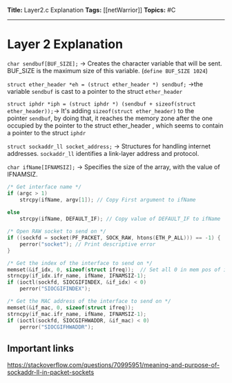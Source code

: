 **Title:** Layer2.c Explanation
**Tags:** [[netWarrior]]
**Topics:** #C 

---
# Layer 2 Explanation
`char sendbuf[BUF_SIZE];` → Creates the character variable that will be sent. BUF_SIZE is the maximum size of this variable. (`define BUF_SIZE 1024`)

`struct ether_header *eh = (struct ether_header *) sendbuf;` →the variable ``sendbuf`` is cast to a pointer to the struct ``ether_header``

`struct iphdr *iph = (struct iphdr *) (sendbuf + sizeof(struct ether_header));`→ It's adding `sizeof(struct ether_header)` to the pointer `sendbuf`, by doing that, it reaches the memory zone after the one occupied by the pointer to the struct ether_header , which seems to contain a pointer to the struct `iphdr`

``struct sockaddr_ll socket_address;`` → Structures for handling internet addresses. `sockaddr_ll` identifies a link-layer address and protocol.

`char ifName[IFNAMSIZ];` → Specifies the size of the array, with the value of IFNAMSIZ.

```c
/* Get interface name */
if (argc > 1)
	strcpy(ifName, argv[1]); // Copy First argument to ifName
	
else
	strcpy(ifName, DEFAULT_IF); // Copy value of DEFAULT_IF to ifName
```

```c
/* Open RAW socket to send on */
if ((sockfd = socket(PF_PACKET, SOCK_RAW, htons(ETH_P_ALL))) == -1) {
	perror("socket"); // Print descriptive error
}
```

```c
/* Get the index of the interface to send on */
memset(&if_idx, 0, sizeof(struct ifreq));  // Set all 0 in mem pos of if_idx
strncpy(if_idx.ifr_name, ifName, IFNAMSIZ-1);
if (ioctl(sockfd, SIOCGIFINDEX, &if_idx) < 0)
	perror("SIOCGIFINDEX");

/* Get the MAC address of the interface to send on */
memset(&if_mac, 0, sizeof(struct ifreq));
strncpy(if_mac.ifr_name, ifName, IFNAMSIZ-1);
if (ioctl(sockfd, SIOCGIFHWADDR, &if_mac) < 0)
	perror("SIOCGIFHWADDR");
```




## Important links

https://stackoverflow.com/questions/70995951/meaning-and-purpose-of-sockaddr-ll-in-packet-sockets
